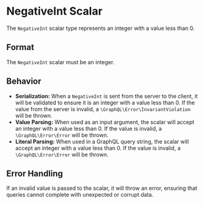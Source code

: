 # NegativeInt Scalar

The `NegativeInt` scalar type represents an integer with a value less than 0.

## Format

The `NegativeInt` scalar must be an integer.

## Behavior

- **Serialization:** When a `NegativeInt` is sent from the server to the client, it will be validated to ensure it is an integer with a value less than 0. If the value from the server is invalid, a `\GraphQL\Error\InvariantViolation` will be thrown.
- **Value Parsing:** When used as an input argument, the scalar will accept an integer with a value less than 0. If the value is invalid, a `\GraphQL\Error\Error` will be thrown.
- **Literal Parsing:** When used in a GraphQL query string, the scalar will accept an integer with a value less than 0. If the value is invalid, a `\GraphQL\Error\Error` will be thrown.

## Error Handling

If an invalid value is passed to the scalar, it will throw an error, ensuring that queries cannot complete with unexpected or corrupt data.
